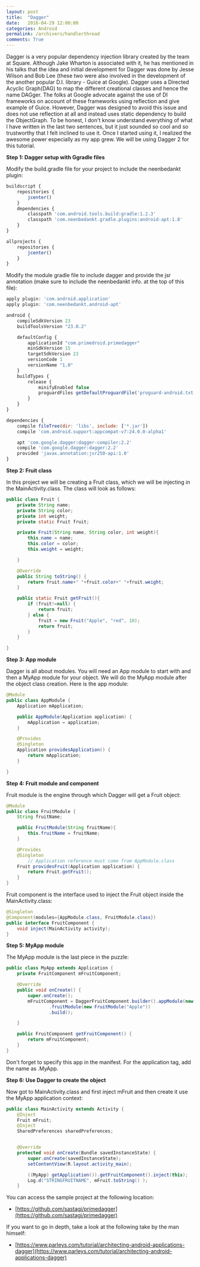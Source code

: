 ```yaml
---
layout: post
title:  "Dagger"
date:   2016-04-29 12:00:00
categories: Android
permalink: /archivers/handlerthread
comments: True
---
```


Dagger is a very popular dependency injection library created by the team at Square. Although Jake Wharton is associated with it, he has mentioned in his talks that the idea and initial development for Dagger was done by Jesse Wilson and Bob Lee (these two were also
involved in the development of the another popular D.I.  library - Guice at Google). Dagger uses a Directed Acyclic Graph(DAG) to map the different creational classes and hence the name DAGger. The folks at Google advocate against the use of DI frameworks on account of
these frameworks using reflection and give example of Guice. However, Dagger was designed to avoid this issue and does not use reflection at all and instead uses static dependency to build the ObjectGraph. To be honest, I don't know understand everything of what I have 
written in the last two sentences, but it just sounded so cool and so trustworthy that I felt inclined to use it. Once I started using it, I realized the awesome power especially as my app grew. We will be using Dagger 2 for this tutorial.

**Step 1: Dagger setup with Ggradle files**

Modify the build.gradle file for your project to include the neenbedankt plugin:

```javascript
buildscript {
    repositories {
        jcenter()
    }
    dependencies {
        classpath 'com.android.tools.build:gradle:1.2.3'
        classpath 'com.neenbedankt.gradle.plugins:android-apt:1.8'
    }
}

allprojects {
    repositories {
        jcenter()
    }
}
```
Modify the module gradle file to include dagger and provide the jsr annotation (make sure to include the neenbedankt info. at the top of this file):

```javascript
apply plugin: 'com.android.application'
apply plugin: 'com.neenbedankt.android-apt'

android {
    compileSdkVersion 23
    buildToolsVersion "23.0.2"

    defaultConfig {
        applicationId "com.primedroid.primedagger"
        minSdkVersion 15
        targetSdkVersion 23
        versionCode 1
        versionName "1.0"
    }
    buildTypes {
        release {
            minifyEnabled false
            proguardFiles getDefaultProguardFile('proguard-android.txt'), 'proguard-rules.pro'
        }
    }
}

dependencies {
    compile fileTree(dir: 'libs', include: ['*.jar'])
    compile 'com.android.support:appcompat-v7:24.0.0-alpha1'

    apt 'com.google.dagger:dagger-compiler:2.2'
    compile 'com.google.dagger:dagger:2.2'
    provided 'javax.annotation:jsr250-api:1.0'
}
```

**Step 2: Fruit class**

In this project we will be creating a Fruit class, which we will be injecting in the MainActivity.class. The class will look as follows:

```java
public class Fruit {
    private String name;
    private String color;
    private int weight;
    private static Fruit fruit;

    private Fruit(String name, String color, int weight){
        this.name = name;
        this.color = color;
        this.weight = weight;

    }

    @Override
    public String toString() {
        return fruit.name+" "+fruit.color+" "+fruit.weight;
    }

    public static Fruit getFruit(){
        if (fruit!=null) {
            return fruit;
        } else {
            fruit = new Fruit("Apple", "red", 10);
            return fruit;
        }
    }

}
```

**Step 3: App module**

Dagger is all about modules. You will need an App module to start with and then a MyApp module for your object. We will do the MyApp module after the object class creation. Here is the app module:

```java
@Module
public class AppModule {
    Application mApplication;

    public AppModule(Application application) {
        mApplication = application;
    }

    @Provides
    @Singleton
    Application providesApplication() {
        return mApplication;
    }

}
```

**Step 4: Fruit module and component**

Fruit module is the engine through which Dagger will get a Fruit object:

```java
@Module
public class FruitModule {
    String fruitName;

    public FruitModule(String fruitName){
        this.fruitName = fruitName;
    }

    @Provides
    @Singleton
        // Application reference must come from AppModule.class
    Fruit providesFruit(Application application) {
        return Fruit.getFruit();
    }
}
```

Fruit component is the interface used to inject the Fruit object inside the MainActivity.class:

```java
@Singleton
@Component(modules={AppModule.class, FruitModule.class})
public interface FruitComponent {
    void inject(MainActivity activity);
}
```

**Step 5: MyApp module**

The MyApp module is the last piece in the puzzle:

```java
public class MyApp extends Application {
    private FruitComponent mFruitComponent;

    @Override
    public void onCreate() {
        super.onCreate();
        mFruitComponent = DaggerFruitComponent.builder().appModule(new AppModule(this))
                .fruitModule(new FruitModule("Apple"))
                .build();

    }

    public FruitComponent getFruitComponent() {
        return mFruitComponent;
    }
}
```

Don't forget to specify this app in the manifest. For the application tag, add the name as .MyApp.

**Step 6: Use Dagger to create the object**

Now got to MainActivity.class and first inject mFruit and then create it use the MyApp application context:

```java
public class MainActivity extends Activity {
    @Inject
    Fruit mFruit;
    @Inject
    SharedPreferences sharedPreferences;


    @Override
    protected void onCreate(Bundle savedInstanceState) {
        super.onCreate(savedInstanceState);
        setContentView(R.layout.activity_main);

        ((MyApp) getApplication()).getFruitComponent().inject(this);
        Log.d("STRINGFRUITNAME", mFruit.toString() );
    }
```

You can access the sample project at the following location:

* [https://github.com/sastagi/primedagger](https://github.com/sastagi/primedagger)

If you want to go in depth, take a look at the following take by the man himself:

* [https://www.parleys.com/tutorial/architecting-android-applications-dagger](https://www.parleys.com/tutorial/architecting-android-applications-dagger)


